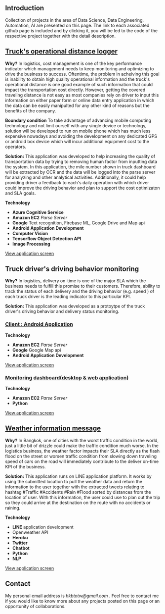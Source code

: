 ## Introduction

Collection of projects in the area of Data Science, Data Engineering, Automation, AI are presented on this page. The link to each associated github page is included and by clicking it, you will be led to the code of the respective project together with the detail description.

## [Truck's operational distance logger](https://github.com/hkbtotw/Android_AzureCS_BatchRead_v2)

**Why?**
In logistics, cost management is one of the key performance indicator which management needs to keep monitoring and optimizing to drive the business to success. Oftentime, the problem in acheiving this goal is inability to obtain high quality operational information and the truck's operational distance is one good example of such information that could impact the transportation cost directly. However, getting the covered traveling distance is not easy as most companies rely on driver to input this information on either paper form or online data entry application in which the data can be easily manipulted for any other kind of reasons but the benefits of the company.

**Boundary condition**
To take advantage of advancing mobile computing technology and not limit ourself with any single device or technology, solution will be developed to run on mobile phone which has much less expensive nowadays and avoiding the development on any dedicated GPS or android box device which will incur additional equipment cost to the operators.

**Solution:**
This application was developed to help increasing the quality of transportation data by trying to removing human factor from inputting data the system. 
In this application, the mile number shown in truck dashboard will be extracted by OCR and the data will be logged into the parse server for analyzing and other analytical activities. Additionally, it could help providing driver a feedback to each's daily operation with which driver could improve the driving behavior and plan to support the cost optimizaton and SLA goals.

**Technology**
- **Azure Cognitive Service**
- **Amazon EC2**  _Parse Server_
- **Google** Text recognition, Firebase ML, Google Drive and Map api
- **Android Application Development**
- **Computer Vision**
- **Tensorflow Object Detection API**
- **Image Processing**

[View application screen](https://github.com/hkbtotw/Android_AzureCS_BatchRead_v2/blob/master/screenCapture/Screen01.jpg)



## Truck driver's driving behavior monitoring

**Why?**
In logistics, delivery on-time is one of the major SLA which the business needs to fulfill this promise to their customers. Therefore, ability to track the status of each delivery and the driving behavior (e.g. speed ) of each truck driver is the leading indicator to this particular KPI.

**Solution:**
This application was developed as a protoytpe of the truck driver's driving behavior and delivery status monitoring.

### [Client : Android Application](https://github.com/hkbtotw/DriveBehavior)

**Technology**
- **Amazon EC2**  _Parse Server_
- **Google** Google Map api
- **Android Application Development**

[View application screen](https://github.com/hkbtotw/DriveBehavior/blob/master/ScreenCapture/ScreenPortrait.jpg)

### [Monitoring dashboard(desktop & web application)](https://github.com/hkbtotw/DriveBehavior_Monitoring)

**Technology**
- **Amazon EC2**  _Parse Server_
- **Python**

[View application screen](https://github.com/hkbtotw/DriveBehavior_Monitoring/blob/master/ScreenCapture.JPG)


## [Weather information message](https://github.com/hkbtotw/raspi-chatbot)

**Why?**
In Bangkok, one of cities with the worst traffic condition in the world, just a little bit of drizzle could make the traffic condition much worse. In the logistics business, the weather factor impacts their SLA directly as the flash flood on the street or worsen traffic condition from slowing down traveling speed of cars on the road will immediately contribute to the deliver on-time KPI of the business. 

**Solution:**
This application runs on LINE application platform. It works by using the submitted location to pull the weather data and return the information to the user together with the extracted tweets relating to hashtag #Traffic  #Accidents #Rain #Flood sorted by distances from the location of user. With this information, the user could use to plan out the trip so they could arrive at the destination on the route with no accidents or raining.

**Technology**
- **LINE** application development
- Openweather API
- **Heroku**
- **Twitter**
- **Chatbot** 
- **Python**
- **NLP**

[View application screen](https://github.com/hkbtotw/raspi-chatbot/blob/master/ScreenCapture_Weather.JPG)




## Contact
My personal email address is _hkbtotw@gmail.com_ . Feel free to contact me if you would like to know more about any projects posted on this page or an opportunity of collaborations.
